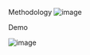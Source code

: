 Methodology
![image](https://github.com/Priyanshu-Ramailo/Ollama_Trial_on_local_machine/assets/156894295/6fa471fa-6df5-4713-bf9c-959df859fa31)


Demo

![image](https://github.com/Priyanshu-Ramailo/Ollama_Trial_on_local_machine/assets/156894295/c5661c2a-430a-4645-8830-ba83952caeec)
